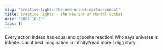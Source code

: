 ```yaml
---
slug: "creative-fights-the-new-era-of-mortal-combat"
title: Creative Fights - The New Era of Mortal Combat
date: "2007-10-10"
tags: []
---
```

Every action indeed has equal and opposite reaction! Who says universe is infinite. Can it beat imagination in infinity?read more | digg story
